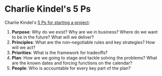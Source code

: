 # Charlie Kindel's 5 Ps

Charlie Kindel's [5 Ps for starting a project](http://ceklog.kindel.com/2011/06/14/the-5-ps-achieving-focus-in-any-endeavor/):
1. **Purpose**: Why do we exist? Why are we in business? Where do we want to be in the future? What will we deliver?
2. **Principles**: What are the non-negotiable rules and key strategies? How will we act?
3. **Priorities**: What is the framework for tradeoffs?
4. **Plan**: How are we going to stage and tackle solving the problems? What are the known dates and forcing functions on the calendar?
5. **People**: Who is accountable for every key part of the plan?